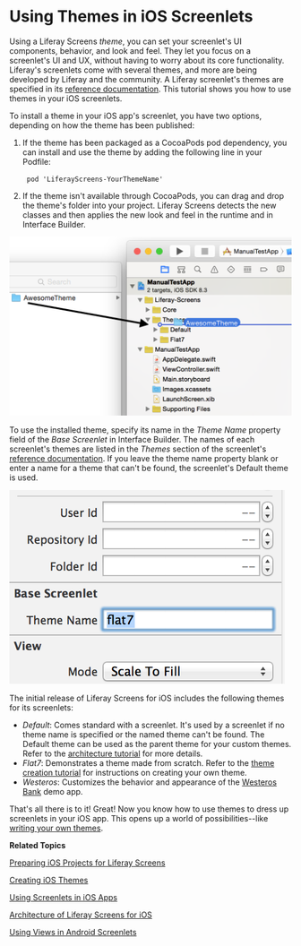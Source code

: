 # Using Themes in iOS Screenlets [](id=using-themes-in-ios-screenlets)

Using a Liferay Screens *theme*, you can set your screenlet's UI components,
behavior, and look and feel. They let you focus on a screenlet's UI and UX,
without having to worry about its core functionality. Liferay's screenlets come
with several themes, and more are being developed by Liferay and the community.
A Liferay screenlet's themes are specified in its
[reference documentation](/develop/reference/-/knowledge_base/6-2/screenlets-in-liferay-screens-for-ios).
This tutorial shows you how to use themes in your iOS screenlets. 

To install a theme in your iOS app's screenlet, you have two options, depending 
on how the theme has been published:

1. If the theme has been packaged as a CocoaPods pod dependency, you can install 
   and use the theme by adding the following line in your Podfile:

        pod 'LiferayScreens-YourThemeName'

2. If the theme isn't available through CocoaPods, you can drag and drop the 
   theme's folder into your project. Liferay Screens detects the new classes and 
   then applies the new look and feel in the runtime and in Interface Builder. 

![Figure 1: To install a theme into an Xcode project, drag and drop the theme's folder into it.](../../images/screens-ios-xcode-install-theme.png)

To use the installed theme, specify its name in the *Theme Name* property field
of the *Base Screenlet* in Interface Builder. The names of each screenlet's
themes are listed in the *Themes* section of the screenlet's
[reference documentation](/develop/reference/-/knowledge_base/6-2/screenlets-in-liferay-screens-for-ios). 
If you leave the theme name property blank or enter a name for a theme that
can't be found, the screenlet's Default theme is used. 

![Figure 2: In Interface Builder, you specify a screenlet's theme by entering its name in the *Theme Name* field; this sets the screenlet's `themeName` property.](../../images/screens-ios-themes-property.png)

The initial release of Liferay Screens for iOS includes the following themes for
its screenlets: 

- *Default*: Comes standard with a screenlet. It's used by a screenlet if no
  theme name is specified or the named theme can't be found. The Default theme 
  can be used as the parent theme for your custom themes. Refer to the 
  [architecture tutorial](/develop/tutorials/-/knowledge_base/6-2/architecture-of-liferay-screens-for-ios)
  for more details.
- *Flat7*: Demonstrates a theme made from scratch. Refer to the 
  [theme creation tutorial](/develop/tutorials/-/knowledge_base/6-2/creating-ios-themes) 
  for instructions on creating your own theme.
- *Westeros*: Customizes the behavior and appearance of the
  [Westeros Bank](https://github.com/liferay/liferay-screens/tree/master/ios/Samples/WesterosBank) 
  demo app.

That's all there is to it! Great! Now you know how to use themes to dress up 
screenlets in your iOS app. This opens up a world of possibilities--like 
[writing your own themes](/develop/tutorials/-/knowledge_base/6-2/creating-ios-themes).

**Related Topics**

[Preparing iOS Projects for Liferay Screens](/develop/tutorials/-/knowledge_base/6-2/preparing-ios-projects-for-liferay-screens)

[Creating iOS Themes](/develop/tutorials/-/knowledge_base/6-2/creating-ios-themes)

[Using Screenlets in iOS Apps](/develop/tutorials/-/knowledge_base/6-2/using-screenlets-ios-apps)

[Architecture of Liferay Screens for iOS](/develop/tutorials/-/knowledge_base/6-2/architecture-of-liferay-screens-for-ios)

[Using Views in Android Screenlets](/develop/tutorials/-/knowledge_base/6-2/using-views-in-android-screenlets)
